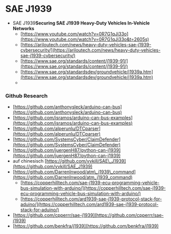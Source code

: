 # SAE J1939

* SAE J1939**Securing SAE J1939 Heavy-Duty Vehicles In-Vehicle Networks**
  *  [https://www.youtube.com/watch?v=0R7G1qJi33o](https://www.youtube.com/watch?v=0R7G1qJi33o&t=2605s)
  * [https://ariloutech.com/news/heavy-duty-vehicles-sae-j1939-cybersecurity/](https://ariloutech.com/news/heavy-duty-vehicles-sae-j1939-cybersecurity/)
  * [https://www.sae.org/standards/content/j1939-91/](https://www.sae.org/standards/content/j1939-91/)
  * [https://www.sae.org/standardsdev/groundvehicle/j1939a.htm](https://www.sae.org/standardsdev/groundvehicle/j1939a.htm)
  * 

### 

### 

### Github Research

* [https://github.com/anthonysleck/arduino-can-bus](https://github.com/anthonysleck/arduino-can-bus)
* [https://github.com/isramos/arduino-can-bus-examples](https://github.com/isramos/arduino-can-bus-examples)
* [https://github.com/alperunlu/DTCparser](https://github.com/alperunlu/DTCparser)
* [https://github.com/SystemsCyber/ClaimDefender](https://github.com/SystemsCyber/ClaimDefender)
* [https://github.com/juergenH87/python-can-j1939](https://github.com/juergenH87/python-can-j1939)
* auf chinesisch [https://github.com/vvkill/SAE\_J1939](https://github.com/vvkill/SAE_J1939)
* [https://github.com/DarrenInwood/atm\_j1939\_command](https://github.com/DarrenInwood/atm_j1939_command)
  * [https://copperhilltech.com/sae-j1939-ecu-programming-vehicle-bus-simulation-with-arduino/](https://copperhilltech.com/sae-j1939-ecu-programming-vehicle-bus-simulation-with-arduino/)
  * [https://copperhilltech.com/ard1939-sae-j1939-protocol-stack-for-aduino/](https://copperhilltech.com/ard1939-sae-j1939-protocol-stack-for-aduino/)
* [https://github.com/cpperrr/sae-j1939](https://github.com/cpperrr/sae-j1939)
* [https://github.com/benkfra/j1939](https://github.com/benkfra/j1939)

